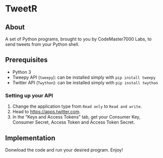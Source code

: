 # TweetR

## About

A set of Python programs, brought to you by CodeMaster7000 Labs, to send tweets from your Python shell.

## Prerequisites

- Python 3
- Tweepy API (`tweepy`): can be installed simply with `pip install tweepy`
- Twitter API (`Twython`): can be installed simply with `pip install twython`

### Setting up your API

1. Change the application type from `Read only` to `Read and write`.
2. Head to https://apps.twitter.com.
3. In the “Keys and Access Tokens” tab, get your Consumer Key, Consumer Secret, Access Token and Access Token Secret.

## Implementation

Donwload the code and run your desired program. Enjoy!
